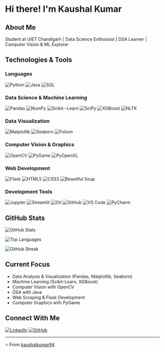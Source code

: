# Hi there!   I'm Kaushal Kumar

##   About Me
Student at UIET Chandigarh | Data Science Enthusiast | DSA Learner | Computer Vision & ML Explorer

##   Technologies & Tools

### Languages
![Python](https://img.shields.io/badge/Python-3776AB?style=for-the-badge&logo=python&logoColor=white)
![Java](https://img.shields.io/badge/Java-ED8B00?style=for-the-badge&logo=openjdk&logoColor=white)
![SQL](https://img.shields.io/badge/SQL-4479A1?style=for-the-badge&logo=mysql&logoColor=white)

### Data Science & Machine Learning
![Pandas](https://img.shields.io/badge/Pandas-150458?style=for-the-badge&logo=pandas&logoColor=white)
![NumPy](https://img.shields.io/badge/NumPy-013243?style=for-the-badge&logo=numpy&logoColor=white)
![Scikit--Learn](https://img.shields.io/badge/Scikit--Learn-F7931E?style=for-the-badge&logo=scikit-learn&logoColor=white)
![SciPy](https://img.shields.io/badge/SciPy-8CAAE6?style=for-the-badge&logo=scipy&logoColor=white)
![XGBoost](https://img.shields.io/badge/XGBoost-337AB7?style=for-the-badge&logo=xgboost&logoColor=white)
![NLTK](https://img.shields.io/badge/NLTK-154f3c?style=for-the-badge&logo=python&logoColor=white)

### Data Visualization
![Matplotlib](https://img.shields.io/badge/Matplotlib-11557c?style=for-the-badge&logo=python&logoColor=white)
![Seaborn](https://img.shields.io/badge/Seaborn-3776AB?style=for-the-badge&logo=python&logoColor=white)
![Folium](https://img.shields.io/badge/Folium-77B829?style=for-the-badge&logo=leaflet&logoColor=white)

### Computer Vision & Graphics
![OpenCV](https://img.shields.io/badge/OpenCV-5C3EE8?style=for-the-badge&logo=opencv&logoColor=white)
![PyGame](https://img.shields.io/badge/PyGame-3776AB?style=for-the-badge&logo=python&logoColor=white)
![PyOpenGL](https://img.shields.io/badge/PyOpenGL-990000?style=for-the-badge&logo=opengl&logoColor=white)

### Web Development
![Flask](https://img.shields.io/badge/Flask-000000?style=for-the-badge&logo=flask&logoColor=white)
![HTML5](https://img.shields.io/badge/HTML5-E34F26?style=for-the-badge&logo=html5&logoColor=white)
![CSS3](https://img.shields.io/badge/CSS3-1572B6?style=for-the-badge&logo=css3&logoColor=white)
![Beautiful Soup](https://img.shields.io/badge/Beautiful_Soup-3776AB?style=for-the-badge&logo=python&logoColor=white)

### Development Tools
![Jupyter](https://img.shields.io/badge/Jupyter-F37626?style=for-the-badge&logo=jupyter&logoColor=white)
![Streamlit](https://img.shields.io/badge/Streamlit-FF4B4B?style=for-the-badge&logo=streamlit&logoColor=white)
![Git](https://img.shields.io/badge/Git-F05032?style=for-the-badge&logo=git&logoColor=white)
![GitHub](https://img.shields.io/badge/GitHub-181717?style=for-the-badge&logo=github&logoColor=white)
![VS Code](https://img.shields.io/badge/VS_Code-007ACC?style=for-the-badge&logo=visual-studio-code&logoColor=white)
![PyCharm](https://img.shields.io/badge/PyCharm-000000?style=for-the-badge&logo=pycharm&logoColor=white)

##  GitHub Stats

![GitHub Stats](https://github-readme-stats.vercel.app/api?username=kaushalkumar94&show_icons=true&theme=radical)

![Top Languages](https://github-readme-stats.vercel.app/api/top-langs/?username=kaushalkumar94&layout=compact&theme=radical)

![GitHub Streak](https://github-readme-streak-stats.herokuapp.com/?user=kaushalkumar94&theme=radical)

##   Current Focus
-   Data Analysis & Visualization (Pandas, Matplotlib, Seaborn)
-   Machine Learning (Scikit-Learn, XGBoost)
-   Computer Vision with OpenCV
-   DSA with Java
-   Web Scraping & Flask Development
-   Computer Graphics with PyGame

##   Connect With Me
[![LinkedIn](https://img.shields.io/badge/LinkedIn-0077B5?style=for-the-badge&logo=linkedin&logoColor=white)](https://www.linkedin.com/in/kaushal-kumar-287898275)
[![GitHub](https://img.shields.io/badge/GitHub-181717?style=for-the-badge&logo=github&logoColor=white)](https://github.com/kaushalkumar94)

---
⭐️ From [kaushalkumar94](https://github.com/kaushalkumar94)
